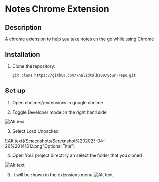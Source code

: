 # Notes Chrome Extension

## Description
A chrome extension to help you take notes on the go while using Chrome



## Installation
1. Clone the repository:
   ```bash
   git clone https://github.com/khalidtalha00/your-repo.git

## Set up

1. Open chrome://extensions in google chrome

2. Toggle Developer mode on the right hand side

![Alt text](Screenshots/Screenshot%202025-04-26%20211546.png)

3. Select Load Unpacked

![Alt text](Screenshots/Screenshot%202025-04-26%20141612.png"Optional Title")

4.  Open Your project directory an select the folder that you cloned

![Alt text](Screenshots/Screenshot%20(45).png)

3. It will be shown in the extensions menu
![Alt text](Screenshots/Screenshot%20(46).png)

